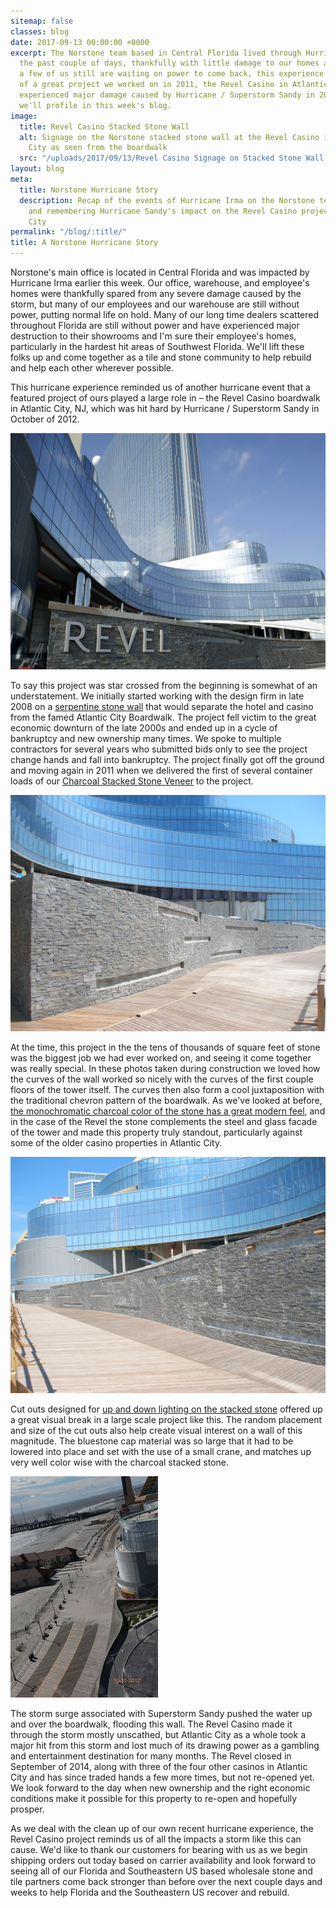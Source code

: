 ```yaml
---
sitemap: false
classes: blog
date: 2017-09-13 00:00:00 +0000
excerpt: The Norstone team based in Central Florida lived through Hurricane Irma over
  the past couple of days, thankfully with little damage to our homes and office.  While
  a few of us still are waiting on power to come back, this experience reminded us
  of a great project we worked on in 2011, the Revel Casino in Atlantic City, which
  experienced major damage caused by Hurricane / Superstorm Sandy in 2012, and which
  we'll profile in this week's blog.
image:
  title: Revel Casino Stacked Stone Wall
  alt: Signage on the Norstone stacked stone wall at the Revel Casino in Atlantic
    City as seen from the boardwalk
  src: "/uploads/2017/09/13/Revel Casino Signage on Stacked Stone Wall.jpg"
layout: blog
meta:
  title: Norstone Hurricane Story
  description: Recap of the events of Hurricane Irma on the Norstone team in Florida
    and remembering Hurricane Sandy's impact on the Revel Casino project in Atlantic
    City
permalink: "/blog/:title/"
title: A Norstone Hurricane Story
---
```



Norstone's main office is located in Central Florida and was impacted by Hurricane Irma earlier this week.  Our office, warehouse, and employee's homes were thankfully spared from any severe damage caused by the storm, but many of our employees and our warehouse are still without power, putting normal life on hold.  Many of our long time dealers scattered throughout Florida are still without power and have experienced major destruction to their showrooms and I'm sure their employee's homes, particularly in the hardest hit areas of Southwest Florida.  We'll lift these folks up and come together as a tile and stone community to help rebuild and help each other wherever possible.

This hurricane experience reminded us of another hurricane event that a featured project of ours played a large role in – the Revel Casino boardwalk in Atlantic City, NJ, which was hit hard by Hurricane / Superstorm Sandy in October of 2012.

![Signage on Revel Casino Stacked Stone Wall in Atlantic City, NJ as seen from the boardwalk](/uploads/2017/09/13/Revel%20Casino%20Signage%20on%20Stacked%20Stone%20Wall.jpg)

To say this project was star crossed from the beginning is somewhat of an understatement.  We initially started working with the design firm in late 2008 on a [serpentine stone wall](https://www.norstoneusa.com/blog/how-to-install-stacked-stone-on-curved-walls/) that would separate the hotel and casino from the famed Atlantic City Boardwalk.  The project fell victim to the great economic downturn of the late 2000s and ended up in a cycle of bankruptcy and new ownership many times.  We spoke to multiple contractors for several years who submitted bids only to see the project change hands and fall into bankruptcy.  The project finally got off the ground and moving again in 2011 when we delivered the first of several container loads of our [Charcoal Stacked Stone Veneer](https://www.norstoneusa.com/products/rock-panels/charcoal/) to the project.

![Charcoal stacked stone wall at Revel Casino in Atlantic City](/uploads/2017/09/13/Norstone%20Charcoal%20Stacked%20Stone%20Wall%20at%20Revel%20Casino%20Atlantic%20City%20Boardwalk.JPG)

At the time, this project in the the tens of thousands of square feet of stone was the biggest job we had ever worked on, and seeing it come together was really special.  In these photos taken during construction we loved how the curves of the wall worked so nicely with the curves of the first couple floors of the tower itself.  The curves then also form a cool juxtaposition with the traditional chevron pattern of the boardwalk. As we've looked at before, [the monochromatic charcoal color of the stone has a great modern feel](https://www.norstoneusa.com/blog/modern-stacked-stone-masterpiece-in-asheville-nc/), and in the case of the Revel the stone complements the steel and glass facade of the tower and made this property truly standout, particularly against some of the older casino properties in Atlantic City.

![Charcoal stacked stone wall along boardwalk at the Revel Casino in Atlantic City, NJ](/uploads/2017/09/13/Norstone%20Charcoal%20Stone%20Wall%20at%20Revel%20Casino%20Atlantic%20City%20Boardwalk.JPG)

Cut outs designed for [up and down lighting on the stacked stone](https://www.norstoneusa.com/blog/design-school-pairing-lighting-fixtures-with-stone-veneer-for-amazing-results/) offered up a great visual break in a large scale project like this.  The random placement and size of the cut outs also help create visual interest on a wall of this magnitude.  The bluestone cap material was so large that it had to be lowered into place and set with the use of a small crane, and matches up very well color wise with the charcoal stacked stone.

![Damage to Boardwalk from Superstorm Sandy at Revel Casino in Atlantic City](/uploads/2017/09/13/Revel%20Casino%20Boardwalk%20Hurricane%20Sandy%20Impact.jpg)

The storm surge associated with Superstorm Sandy pushed the water up and over the boardwalk, flooding this wall.  The Revel Casino made it through the storm mostly unscathed, but Atlantic City as a whole took a major hit from this storm and lost much of its drawing power as a gambling and entertainment destination for many months.  The Revel closed in September of 2014, along with three of the four other casinos in Atlantic City and has since traded hands a few more times, but not re-opened yet.  We look forward to the day when new ownership and the right economic conditions make it possible for this property to re-open and hopefully prosper.

As we deal with the clean up of our own recent hurricane experience, the Revel Casino project reminds us of all the impacts a storm like this can cause.  We'd like to thank our customers for bearing with us as we begin shipping orders out today based on carrier availability and look forward to seeing all of our Florida and Southeastern US based wholesale stone and tile partners come back stronger than before over the next couple days and weeks to help Florida and the Southeastern US recover and rebuild.